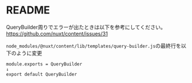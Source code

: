 # README

QueryBuilder周りでエラーが出たときは以下を参考にしてください。
https://github.com/nuxt/content/issues/31

`node_modules/@nuxt/content/lib/templates/query-builder.js`の最終行を以下のように変更

```
module.exports = QueryBuilder
↓
export default QueryBuilder
```